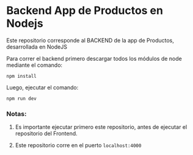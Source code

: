 # Backend App de Productos en Nodejs

Este repositorio corresponde al BACKEND de la app de Productos, desarrollada en NodeJS

Para correr el backend primero descargar todos los módulos de node mediante el comando:
```
npm install
```

Luego, ejecutar el comando:
```
npm run dev
```

### Notas: 
1. Es importante ejecutar primero este repositorio, antes de ejecutar el repositorio del Frontend.

2. Este repositorio corre en el puerto ```localhost:4000```